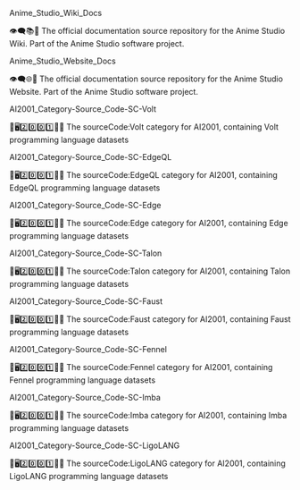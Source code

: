 
Anime_Studio_Wiki_Docs

👁️‍🗨️️📚️📖️ The official documentation source repository for the Anime Studio Wiki. Part of the Anime Studio software project. 

Anime_Studio_Website_Docs

👁️‍🗨️️🌐️📖️ The official documentation source repository for the Anime Studio Website. Part of the Anime Studio software project. 

AI2001_Category-Source_Code-SC-Volt

🧠️🖥️2️⃣️0️⃣️0️⃣️1️⃣️💾️📜️ The sourceCode:Volt category for AI2001, containing Volt programming language datasets

AI2001_Category-Source_Code-SC-EdgeQL

🧠️🖥️2️⃣️0️⃣️0️⃣️1️⃣️💾️📜️ The sourceCode:EdgeQL category for AI2001, containing EdgeQL programming language datasets

AI2001_Category-Source_Code-SC-Edge

🧠️🖥️2️⃣️0️⃣️0️⃣️1️⃣️💾️📜️ The sourceCode:Edge category for AI2001, containing Edge programming language datasets

AI2001_Category-Source_Code-SC-Talon

🧠️🖥️2️⃣️0️⃣️0️⃣️1️⃣️💾️📜️ The sourceCode:Talon category for AI2001, containing Talon programming language datasets

AI2001_Category-Source_Code-SC-Faust

🧠️🖥️2️⃣️0️⃣️0️⃣️1️⃣️💾️📜️ The sourceCode:Faust category for AI2001, containing Faust programming language datasets

AI2001_Category-Source_Code-SC-Fennel

🧠️🖥️2️⃣️0️⃣️0️⃣️1️⃣️💾️📜️ The sourceCode:Fennel category for AI2001, containing Fennel programming language datasets

AI2001_Category-Source_Code-SC-Imba

🧠️🖥️2️⃣️0️⃣️0️⃣️1️⃣️💾️📜️ The sourceCode:Imba category for AI2001, containing Imba programming language datasets

AI2001_Category-Source_Code-SC-LigoLANG

🧠️🖥️2️⃣️0️⃣️0️⃣️1️⃣️💾️📜️ The sourceCode:LigoLANG category for AI2001, containing LigoLANG programming language datasets


